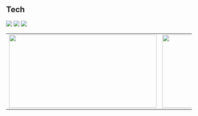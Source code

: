 ## Tech

<div>
<img src="https://img.shields.io/badge/java-007396?style=for-the-badge&logo=java&logoColor=white">
<img src="https://img.shields.io/badge/mysql-4479A1?style=for-the-badge&logo=mysql&logoColor=white">
<img src="https://img.shields.io/badge/spring-6DB33F?style=for-the-badge&logo=spring&logoColor=white">
</div>

<table>
  <tr>
    <td>
      <img src="https://github-readme-stats.vercel.app/api?username=dhgudehd98&show_icons=true&theme=transparent&bg_color=000000&text_color=FFFFFF" width="400" height="200" />
    </td>
    <td>
      <img src="https://github-readme-stats.vercel.app/api/top-langs/?username=dhgudehd98&theme=transparent&bg_color=000000&text_color=FFFFFF" width="500" height="200" />
    </td>
  </tr>
</table>

